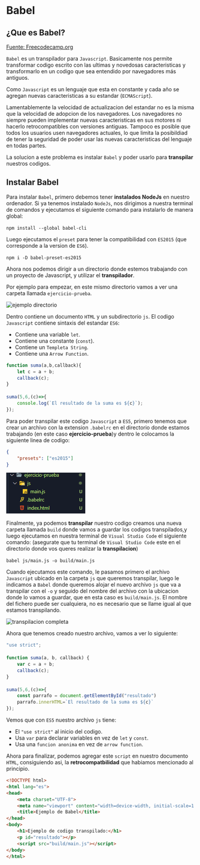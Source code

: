 # Babel

## ¿Que es Babel?

[Fuente: Freecodecamp.org](https://www.freecodecamp.org/espanol/news/que-es-babel/)

`Babel` es un transpilador para `Javascript`. Basicamente nos permite transformar codigo escrito con las ultimas y novedosas caracteristicas y transformarlo en un codigo que sea entendido por navegadores más antiguos.

Como `Javascript` es un lenguaje que esta en constante y cada año se agregan nuevas caracteristicas a su estandar (`ECMAScript`).

Lamentablemente la velocidad de actualizacion del estandar no es la misma que la velocidad de adopcion de los navegadores. Los navegadores no siempre pueden implementar nuevas caracteristicas en sus motores ni hacerlo retrocompatibles con versiones antiguas. Tampoco es posible que todos los usuarios usen navegadores actuales, lo que limita la posibildiad de tener la seguridad de poder usar las nuevas caracteristicas del lenguaje en todas partes.

La solucion a este problema es instalar `Babel` y poder usarlo para **transpilar** nuestros codigos.

## Instalar Babel

Para instalar `Babel`, primero debemos tener **instalados NodeJs** en nuestro ordenador.
Si ya tenemos instalado `NodeJs`, nos dirigimos a nuestra terminal de comandos y ejecutamos el siguiente comando para instalarlo de manera global:

``` npm install --global babel-cli ```

Luego ejecutamos el `preset` para tener la compatibilidad con `ES2015` (que corresponde a la version de `ES6`).

``` npm i -D babel-preset-es2015 ```

Ahora nos podemos dirigir a un directorio donde estemos trabajando con un proyecto de Javascript, y utilizar el **transpilador**.

Por ejemplo para empezar, en este mismo directorio vamos a ver una carpeta llamada `ejercicio-prueba`.

![ejemplo directorio](./images/image.png)

Dentro contiene un documento `HTML` y un subdirectorio `js`. El codigo `Javascript` contiene sintaxis del estandar `ES6`:

- Contiene una variable `let`.
- Contiene una constante (`const`).
- Contiene un `Templeta String`.
- Contiene una `Arrow Function`.

```js
function suma(a,b,callback){
    let c = a + b;
    callback(c);
}

suma(5,6,(c)=>{
    console.log(`El resultado de la suma es ${c}`);
});
```

Para poder transpilar este codigo `Javascript` a `ES5`, primero tenemos que crear un archivo con la extension `.babelrc` en el directorio donde estamos trabajando (en este caso **ejercicio-prueba**)y dentro le colocamos la siguiente linea de codigo:

```json
{
    "presets": ["es2015"]
}
```

![.babelrc](./images/image1.png)

Finalmente, ya podemos **transpilar** nuestro codigo creamos una nueva carpeta llamada `build` donde vamos a guardar los codigos transpilados,y luego ejecutamos en nuestra terminal de `Visual Studio Code` el siguiente comando: (asegurate que tu terminal de `Visual Studio Code` este en el directorio donde vos queres realizar la **transpilacion**)

``` babel js/main.js -o build/main.js ```

Cuando ejecutamos este comando, le pasamos primero el archivo `Javascript` ubicado en la carpeta `js` que queremos transpilar, luego le indicamos a `Babel` donde queremos alojar el nuevo archivo `js` que va a transpilar con el `-o` y seguido del nombre del archivo con la ubicacion donde lo vamos a guardar, que en esta caso es `build/main.js`. El nombre del fichero puede ser cualquiera, no es necesario que se llame igual al que estamos transpilando.

![transpilacion completa](./images/image2.png)

Ahora que tenemos creado nuestro archivo, vamos a ver lo siguiente:

```js
"use strict";

function suma(a, b, callback) {
    var c = a + b;
    callback(c);
}

suma(5,6,(c)=>{
    const parrafo = document.getElementById("resultado")
    parrafo.innerHTML=`El resultado de la suma es ${c}`
});

```

Vemos que con `ES5` nuestro archivo `js` tiene:

- El `"use strict"` al inicio del codigo.
- Usa `var` para declarar variables en vez de `let` y `const`.
- Usa una `funcion anonima` en vez de `arrow function`.

Ahora para finalizar, podemos agregar este `script` en nuestro documento `HTML`, consiguiendo asi, la **retrocompatbilidad** que habiamos mencionado al principio.

```html
<!DOCTYPE html>
<html lang="es">
<head>
    <meta charset="UTF-8">
    <meta name="viewport" content="width=device-width, initial-scale=1.0">
    <title>Ejemplo de Babel</title>
</head>
<body>
    <h1>Ejemplo de codigo transpilado:</h1>
    <p id="resultado"></p>
    <script src="build/main.js"></script>
</body>
</html>
```
